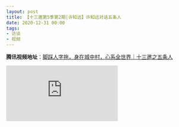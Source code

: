 ```yaml
---
layout: post
title: 【十三邀第5季第2期|许知远】许知远对话五条人
date: 2020-12-31 00:00
tags:
- 访谈
- 视频
---
```


**腾讯视频地址**：[脚踩人字拖，身在城中村，心系全世界｜十三邀之五条人](https://v.qq.com/x/cover/mzc002006bujgo5/c3217pq213q.html)

<div class="iframe-container"><iframe class="responsive-iframe" src="https://v.qq.com/txp/iframe/player.html?vid=c3217pq213q" frameborder="no" allowfullscreen="true"></iframe></div>